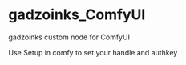 # gadzoinks_ComfyUI
gadzoinks custom node for ComfyUI

Use Setup in comfy to set your handle and authkey
